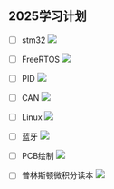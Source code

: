 ## 2025学习计划

- [ ] stm32              ![](https://geps.dev/progress/80)
- [ ] FreeRTOS           ![](https://geps.dev/progress/80)
- [ ] PID                ![](https://geps.dev/progress/80)
- [ ] CAN                ![](https://geps.dev/progress/80)
- [ ] Linux              ![](https://geps.dev/progress/80)
- [ ] 蓝牙               ![](https://geps.dev/progress/80)
- [ ] PCB绘制            ![](https://geps.dev/progress/80)
- [ ] 普林斯顿微积分读本  ![](https://geps.dev/progress/80)

